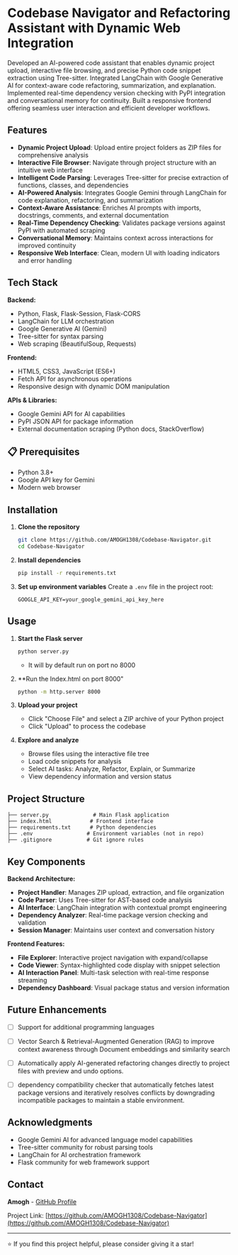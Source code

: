 # Codebase Navigator and Refactoring Assistant with Dynamic Web Integration

Developed an AI-powered code assistant that enables dynamic project upload, interactive file browsing, and precise
Python code snippet extraction using Tree-sitter. Integrated LangChain with Google Generative AI for context-aware code
refactoring, summarization, and explanation. Implemented real-time dependency version checking with PyPI integration and
conversational memory for continuity. Built a responsive frontend offering seamless user interaction and efficient developer
workflows.

## Features

- **Dynamic Project Upload**: Upload entire project folders as ZIP files for comprehensive analysis
- **Interactive File Browser**: Navigate through project structure with an intuitive web interface
- **Intelligent Code Parsing**: Leverages Tree-sitter for precise extraction of functions, classes, and dependencies
- **AI-Powered Analysis**: Integrates Google Gemini through LangChain for code explanation, refactoring, and summarization
- **Context-Aware Assistance**: Enriches AI prompts with imports, docstrings, comments, and external documentation
- **Real-Time Dependency Checking**: Validates package versions against PyPI with automated scraping
- **Conversational Memory**: Maintains context across interactions for improved continuity
- **Responsive Web Interface**: Clean, modern UI with loading indicators and error handling

## Tech Stack

**Backend:**
- Python, Flask, Flask-Session, Flask-CORS
- LangChain for LLM orchestration
- Google Generative AI (Gemini)
- Tree-sitter for syntax parsing
- Web scraping (BeautifulSoup, Requests)

**Frontend:**
- HTML5, CSS3, JavaScript (ES6+)
- Fetch API for asynchronous operations
- Responsive design with dynamic DOM manipulation

**APIs & Libraries:**
- Google Gemini API for AI capabilities
- PyPI JSON API for package information
- External documentation scraping (Python docs, StackOverflow)

## 📋 Prerequisites

- Python 3.8+
- Google API key for Gemini
- Modern web browser

## Installation

1. **Clone the repository**
   ```bash
   git clone https://github.com/AMOGH1308/Codebase-Navigator.git
   cd Codebase-Navigator
   ```

2. **Install dependencies**
   ```bash
   pip install -r requirements.txt
   ```

3. **Set up environment variables**
   Create a `.env` file in the project root:
   ```env
   GOOGLE_API_KEY=your_google_gemini_api_key_here
   ```



## Usage

1. **Start the Flask server**
   ```cmd
   python server.py
   ```
   - It will by default run on port no 8000
     
2. **Run the Index.html on port 8000"
   ```cmd
   python -m http.server 8000
   ```
   
3. **Upload your project**
   - Click "Choose File" and select a ZIP archive of your Python project
   - Click "Upload" to process the codebase

4. **Explore and analyze**
   - Browse files using the interactive file tree
   - Load code snippets for analysis
   - Select AI tasks: Analyze, Refactor, Explain, or Summarize
   - View dependency information and version status

## Project Structure

```
├── server.py              # Main Flask application
├── index.html            # Frontend interface
├── requirements.txt      # Python dependencies
├── .env                 # Environment variables (not in repo)
├── .gitignore           # Git ignore rules
```

## Key Components

**Backend Architecture:**
- **Project Handler**: Manages ZIP upload, extraction, and file organization
- **Code Parser**: Uses Tree-sitter for AST-based code analysis
- **AI Interface**: LangChain integration with contextual prompt engineering
- **Dependency Analyzer**: Real-time package version checking and validation
- **Session Manager**: Maintains user context and conversation history

**Frontend Features:**
- **File Explorer**: Interactive project navigation with expand/collapse
- **Code Viewer**: Syntax-highlighted code display with snippet selection
- **AI Interaction Panel**: Multi-task selection with real-time response streaming
- **Dependency Dashboard**: Visual package status and version information

## Future Enhancements

- [ ] Support for additional programming languages
- [ ] Vector Search & Retrieval-Augmented Generation (RAG) to improve context awareness through Document embeddings and similarity            search
- [ ] Automatically apply AI-generated refactoring changes directly to project files with preview and undo options.
- [ ] dependency compatibility checker that automatically fetches latest package versions and iteratively resolves conflicts by               downgrading incompatible packages to maintain a stable environment.


## Acknowledgments

- Google Gemini AI for advanced language model capabilities
- Tree-sitter community for robust parsing tools
- LangChain for AI orchestration framework
- Flask community for web framework support
  

## Contact

**Amogh** - [GitHub Profile](https://github.com/AMOGH1308)

Project Link: [https://github.com/AMOGH1308/Codebase-Navigator](https://github.com/AMOGH1308/Codebase-Navigator)

---

⭐ If you find this project helpful, please consider giving it a star!

